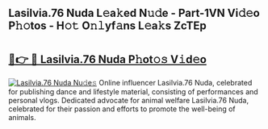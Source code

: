 ## Lasilvia.76 Nuda L𝚎a𝚔ed N𝚞𝚍e - Part-1VN Vi𝚍𝚎o P𝚑𝚘tos - H𝚘𝚝 O𝚗𝚕yf𝚊ns L𝚎a𝚔s ZcTEp

# <h2><a href="http://kf7t52d.oniu.top/?m=Lasilvia.76+Nuda">🔗👉 🔴 Lasilvia.76 Nuda P𝚑ot𝚘𝚜 V𝚒d𝚎o</a></h2>

[![Lasilvia.76 Nuda Nu𝚍e𝚜](https://i.imgur.com/0qMVB7G.gif)](http://kf7t52d.oniu.top/?m=Lasilvia.76+Nuda)
Online influencer Lasilvia.76 Nuda, celebrated for publishing dance and lifestyle material, consisting of performances and personal vlogs. Dedicated advocate for animal welfare Lasilvia.76 Nuda, celebrated for their passion and efforts to promote the well-being of animals.  
